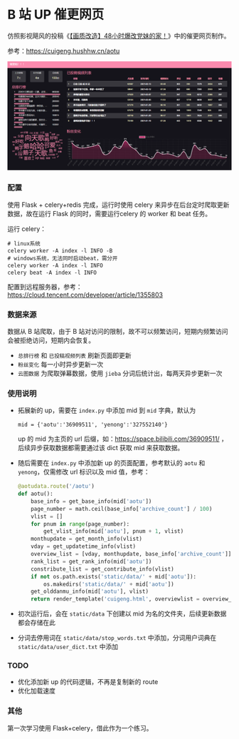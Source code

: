 # B 站 UP 催更网页



仿照影视飓风的投稿《[【画质改造】48小时爆改党妹的家！](https://www.bilibili.com/video/BV1pz4y1S7t7)》中的催更网页制作。

参考：https://cuigeng.hushhw.cn/aotu

![Image text](https://github.com/hushhw/cuigeng_bilibili/raw/main/static/img/cuigeng_aotu.png)



### 配置

使用 Flask + celery+redis 完成，运行时使用 celery 来异步在后台定时爬取更新数据，故在运行 Flask 的同时，需要运行celery 的 worker 和 beat 任务。

运行 celery：

```
# linux系统
celery worker -A index -l INFO -B
# windows系统，无法同时启动beat，需分开
celery worker -A index -l INFO
celery beat -A index -l INFO
```

配置到远程服务器，参考：https://cloud.tencent.com/developer/article/1355803



### 数据来源

数据从 B 站爬取，由于 B 站对访问的限制，故不可以频繁访问，短期内频繁访问会被拒绝访问，短期内会恢复。

* `总排行榜` 和 `已投稿视频列表` 刷新页面即更新
* `粉丝变化` 每一小时异步更新一次
* `云图数据` 为爬取弹幕数据，使用 `jieba` 分词后统计出，每两天异步更新一次



### 使用说明

* 拓展新的 up，需要在 `index.py` 中添加 mid 到 `mid` 字典，默认为

  ```
  mid = {'aotu':'36909511', 'yenong':'327552140'}
  ```

  up 的 mid 为主页的 url 后缀，如：https://space.bilibili.com/36909511/ ，后续异步获取数据都需要通过该 dict 获取 mid 来获取数据。

* 随后需要在 `index.py` 中添加新 up 的页面配置，参考默认的 `aotu` 和 `yenong`，仅需修改 url 标识以及 mid 值，参考：

  ```python
  @aotudata.route('/aotu')
  def aotu():
      base_info = get_base_info(mid['aotu'])
      page_number = math.ceil(base_info['archive_count'] / 100)
      vlist = []
      for pnum in range(page_number):
          get_vlist_info(mid['aotu'], pnum + 1, vlist)
      monthupdate = get_month_info(vlist)
      vday = get_updatetime_info(vlist)
      overview_list = [vday, monthupdate, base_info['archive_count']]
      rank_list = get_rank_info(mid['aotu'])
      constribute_list = get_contribute_info(vlist)
      if not os.path.exists('static/data/' + mid['aotu']):
          os.makedirs('static/data/' + mid['aotu'])
      get_olddanmu_info(mid['aotu'], vlist)
      return render_template('cuigeng.html', overviewlist = overview_list, ranklist = rank_list, constributelist = constribute_list)
  ```

* 初次运行后，会在 `static/data` 下创建以 mid 为名的文件夹，后续更新数据都会存储在此

* 分词去停用词在 `static/data/stop_words.txt` 中添加，分词用户词典在 `static/data/user_dict.txt` 中添加



### TODO

* 优化添加新 up 的代码逻辑，不再是复制新的 route
* 优化加载速度



### 其他

第一次学习使用 Flask+celery，借此作为一个练习。



